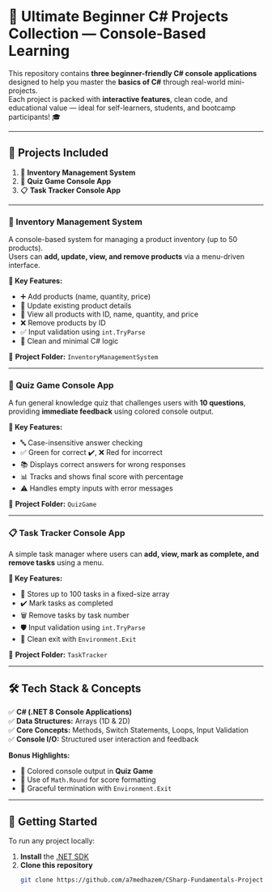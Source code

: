 ﻿# 🌟 Ultimate Beginner C# Projects Collection — Console-Based Learning

This repository contains **three beginner-friendly C# console applications** designed to help you master the **basics of C#** through real-world mini-projects.  
Each project is packed with **interactive features**, clean code, and educational value — ideal for self-learners, students, and bootcamp participants! 🎓

---

## 📁 Projects Included

1. 🧾 **Inventory Management System**
2. 🧠 **Quiz Game Console App**
3. 📋 **Task Tracker Console App**

---

### 🧾 Inventory Management System

A console-based system for managing a product inventory (up to 50 products).  
Users can **add, update, view, and remove products** via a menu-driven interface.

**🔑 Key Features:**

- ➕ Add products (name, quantity, price)
- 🔄 Update existing product details
- 👀 View all products with ID, name, quantity, and price
- ❌ Remove products by ID
- ✅ Input validation using `int.TryParse`
- 🧼 Clean and minimal C# logic

📂 **Project Folder:** `InventoryManagementSystem`

---

### 🧠 Quiz Game Console App

A fun general knowledge quiz that challenges users with **10 questions**, providing **immediate feedback** using colored console output.

**🔑 Key Features:**

- 🔤 Case-insensitive answer checking
- ✅ Green for correct ✔️, ❌ Red for incorrect
- 📚 Displays correct answers for wrong responses
- 📊 Tracks and shows final score with percentage
- ⚠️ Handles empty inputs with error messages

📂 **Project Folder:** `QuizGame`

---

### 📋 Task Tracker Console App

A simple task manager where users can **add, view, mark as complete, and remove tasks** using a menu.

**🔑 Key Features:**

- 📌 Stores up to 100 tasks in a fixed-size array
- ✔️ Mark tasks as completed
- 🗑️ Remove tasks by task number
- 🛡️ Input validation using `int.TryParse`
- 🚪 Clean exit with `Environment.Exit`

📂 **Project Folder:** `TaskTracker`

---

## 🛠️ Tech Stack & Concepts

✅ **C# (.NET 8 Console Applications)**  
✅ **Data Structures:** Arrays (1D & 2D)  
✅ **Core Concepts:** Methods, Switch Statements, Loops, Input Validation  
✅ **Console I/O:** Structured user interaction and feedback

**Bonus Highlights:**

- 🎨 Colored console output in **Quiz Game**
- 🧮 Use of `Math.Round` for score formatting
- 🚪 Graceful termination with `Environment.Exit`

---

## 🏁 Getting Started

To run any project locally:

1. **Install** the [.NET SDK](https://dotnet.microsoft.com/en-us/download)
2. **Clone this repository**
   ```bash
   git clone https://github.com/a7medhazem/CSharp-Fundamentals-Projects.git
   ```
